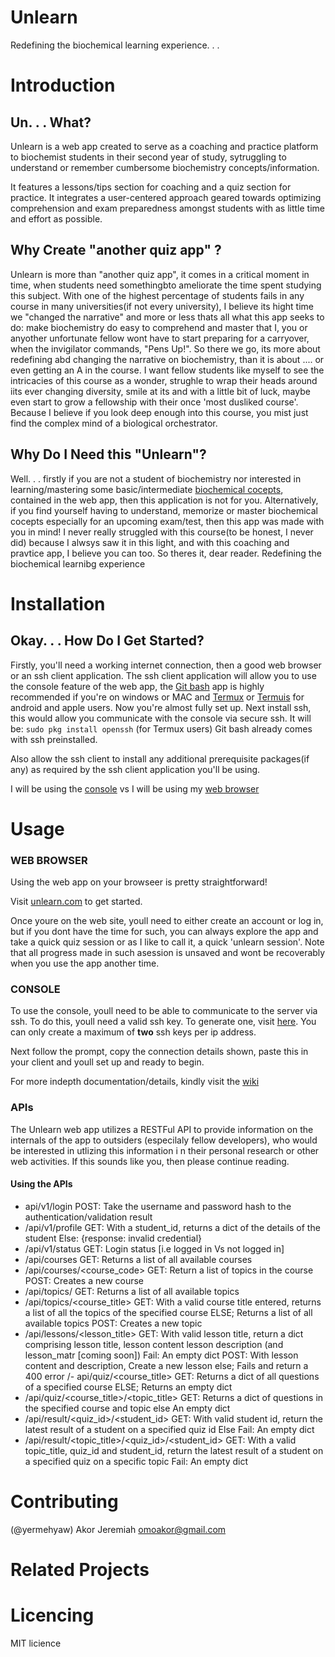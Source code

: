 # Unlearn

Redefining the biochemical learning experience. . .

# Introduction
## Un. . . What?
Unlearn is a web app created to serve as a coaching and practice platform to biochemist students in their second year of study, sytruggling to understand or remember cumbersome biochemistry concepts/information. 

It features a lessons/tips section for coaching and a quiz section for practice. It integrates a user-centered approach geared towards optimizing comprehension and exam preparedness amongst students with as little time and effort as possible.

## Why Create "another quiz app" ?
Unlearn is more than "another quiz app", it comes in a critical moment in time, when students need somethingbto ameliorate the time spent studying this subject. With one of the highest percentage of students fails in any course in many universities(if not every university), I believe its hight time we "changed the narrative" and more or less thats all what this app seeks to do: make biochemistry do easy to comprehend and master that I, you or anyother unfortunate fellow wont have to start preparing for a carryover, when the invigilator commands, "Pens Up!".
So there we go, its more about redefining abd changing the narrative on biochemistry, than it is about .... or even getting an A in the course. I want fellow students like myself to see the intricacies of this course as a wonder, strughle to wrap their heads around iits ever changing diversity, smile at its and with a little bit of luck, maybe even start to grow a fellowship with their once 'most dusliked course'. Because I believe if you look deep enough into this course, you mist just find the complex mind of a biological orchestrator.

## Why Do I Need this "Unlearn"?
Well. . . firstly if you are not a student of biochemistry nor interested in learning/mastering some basic/intermediate [biochemical cocepts](), contained in the web app, then  this application is not for you. Alternatively, if you find yourself having to understand, memorize or master biochemical cocepts especially for an upcoming exam/test, then this app was made with you in mind!
I never really struggled with this course(to be honest, I never did) because I alwsys saw it in this light, and with this coaching and pravtice app, I believe you can too. So theres it, dear reader. Redefining the biochemical learnibg experience

# Installation
## Okay. . . How Do I Get Started?
Firstly, you'll need a working internet connection, then a good web browser or an ssh client application. The ssh client application will allow you to use the console feature of the web app, the [Git bash]() app is highly recommended if you're on windows or MAC and [Termux]() or [Termuis]() for android and apple users.
Now you're almost fully set up. Next install ssh, this would allow you communicate with the console via secure ssh. It will be:
```sudo pkg install openssh``` (for Termux users)
Git bash already comes with ssh preinstalled.

Also allow the ssh client to install any additional prerequisite packages(if any) as required by the ssh client application you'll be using.

I will be using the [console](#console) vs I will be using my [web browser](#web-browser)

# Usage
### WEB BROWSER
Using the web app on your browseer is pretty straightforward!

Visit [unlearn.com](www.contrite.unlearn.com) to get started.

Once youre on the web site, youll need to either create an account or log in, but if you dont have the time for such, you can always explore the app and take a quick quiz session or as I like to call it, a quick 'unlearn session'. Note that all progress made in such asession is unsaved and wont be recoverably when you use the app another time.

### CONSOLE
To use the console, youll need to be able to communicate to the server via ssh. To do this, youll need a valid ssh key. To generate one, visit [here](www.contrite.unlearn.com/ssh). You can only create a maximum of **two** ssh keys per ip address.

Next follow the prompt, copy the connection details shown, paste this in your client and youll set up and ready to begin.

For more indepth documentation/details, kindly visit the [wiki]()

### APIs
The Unlearn web app utilizes a RESTFul API to provide information on the internals of the app to outsiders (especilaly fellow developers), who would be interested in utlizing this information i n their personal research or other web activities. If this sounds like you, then please continue reading.
#### Using the APIs
- api/v1/login
POST: Take the username and password hash to the authentication/validation result
- /api/v1/profile
GET: With a student_id, returns a dict of the details of the student
Else: {response:  invalid credential}
- /api/v1/status
GET: Login status [i.e logged in Vs not logged in]
- /api/courses
GET: Returns a list of all available courses
- /api/courses/<course_code>
GET: Return a list of topics in the course
POST: Creates a new course
- /api/topics/
GET:
Returns a list of all available topics
- /api/topics/<course_title>
GET:
With a valid course title entered, returns a list of all the topics of the specified course ELSE;
Returns a list of all available topics
POST:
Creates a new topic
- /api/lessons/<lesson_title>
GET:
With valid lesson title, return a dict comprising lesson title,  lesson content lesson description (and lesson_matr [coming soon])
Fail: An empty dict
POST:
With lesson content and description, Create a new lesson else;
Fails and return a 400 error
/- api/quiz/<course_title>
GET:
Returns a dict of all questions of a specified course ELSE;
Returns an empty dict
- /api/quiz/<course_title>/<topic_title>
GET:
Returns a dict of questions in the specified course and topic else
An empty dict
- /api/result/<quiz_id>/<student_id>
GET:
With valid student id, return the latest result of a student on a specified quiz id Else
Fail: An empty dict
- /api/result/<topic_title>/<quiz_id>/<student_id>
GET:
With a valid topic_title, quiz_id and student_id, return the latest result of a student on a specified quiz on a specific topic
Fail: An empty dict


# Contributing
(@yermehyaw) Akor Jeremiah <omoakor@gmail.com>


# Related Projects


# Licencing
MIT licience
